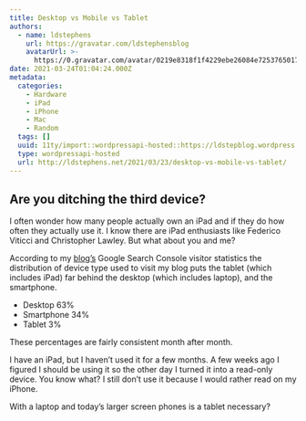 ```yaml
---
title: Desktop vs Mobile vs Tablet
authors:
  - name: ldstephens
    url: https://gravatar.com/ldstephensblog
    avatarUrl: >-
      https://0.gravatar.com/avatar/0219e8318f1f4229ebe26084e7253765017f43ca0c631be37dc6d0b8ad6e40a4?s=96&d=identicon&r=G
date: 2021-03-24T01:04:24.000Z
metadata:
  categories:
    - Hardware
    - iPad
    - iPhone
    - Mac
    - Random
  tags: []
  uuid: 11ty/import::wordpressapi-hosted::https://ldstepblog.wordpress.com/?p=2797
  type: wordpressapi-hosted
  url: http://ldstephens.net/2021/03/23/desktop-vs-mobile-vs-tablet/
---
```

## Are you ditching the third device?

I often wonder how many people actually own an iPad and if they do how often they actually use it. I know there are iPad enthusiasts like Federico Viticci and Christopher Lawley. But what about you and me?

According to my [blog’s](https://ldstephens.net) Google Search Console visitor statistics the distribution of device type used to visit my blog puts the tablet (which includes iPad) far behind the desktop (which includes laptop), and the smartphone.

-   Desktop 63%
-   Smartphone 34%
-   Tablet 3%

These percentages are fairly consistent month after month.

I have an iPad, but I haven’t used it for a few months. A few weeks ago I figured I should be using it so the other day I turned it into a read-only device. You know what? I still don’t use it because I would rather read on my iPhone.

With a laptop and today’s larger screen phones is a tablet necessary?